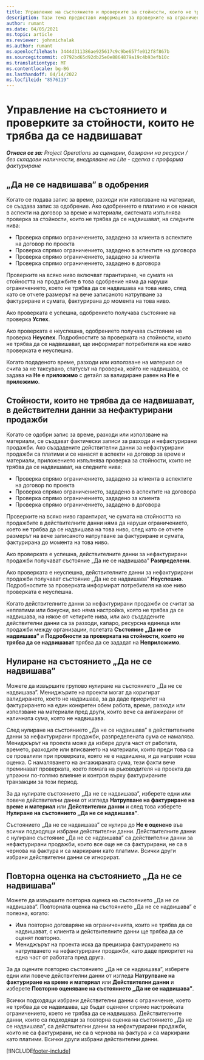 ```yaml
---
title: Управление на състоянието и проверките за стойности, които не трябва да се надвишават
description: Тази тема предоставя информация за проверките на ограниченията, които не трябва да се надвишават, изпълнявани в Project Operations.
author: rumant
ms.date: 04/05/2021
ms.topic: article
ms.reviewer: johnmichalak
ms.author: rumant
ms.openlocfilehash: 3444d311386ae925617c9c9be657fe012f8f867b
ms.sourcegitcommit: c0792bd65d92db25e0e8864879a19c4b93efb10c
ms.translationtype: MT
ms.contentlocale: bg-BG
ms.lasthandoff: 04/14/2022
ms.locfileid: "8576119"
---
```

# <a name="manage-not-to-exceed-status-and-validations"></a>Управление на състоянието и проверките за стойности, които не трябва да се надвишават 

_**Отнася се за:** Project Operations за сценарии, базирани на ресурси / без складови наличности, внедряване на Lite - сделка с проформа фактуриране_

## <a name="not-to-exceed-on-approvals"></a>„Да не се надвишава” в одобрения

Когато се подава запис за време, разходи или използване на материал, се създава запис за одобрение. Ако одобрението е платимо и се нанася в аспекти на договор за време и материали, системата изпълнява проверка за стойности, които не трябва да се надвишават, на следните нива:

  - Проверка спрямо ограничението, зададено за клиента в аспектите на договор по проекта
  - Проверка спрямо ограничението, зададено в аспектите на договора
  - Проверка спрямо ограничението, зададено за клиента
  - Проверка спрямо ограничението, зададено в договора

Проверките на всяко ниво включват гарантиране, че сумата на стойността на продажбите в това одобрение няма да наруши ограничението, което не трябва да се надвишава на това ниво, след като се отчете размерът на вече записаното натрупване за фактуриране и сумата, фактурирана до момента на това ниво.

Ако проверката е успешна, одобрението получава състояние на проверка **Успех**.

Ако проверката е неуспешна, одобрението получава състояние на проверка **Неуспех**. Подробностите за проверката на стойности, които не трябва да се надвишават, ще информират потребителя на кое ниво проверката е неуспешна.

Когато подаденото време, разходи или използване на материал се счита за не таксувано, статусът на проверка, който не надвишава, се задава на **Не е приложимо** с детайл за валидиране равен на **Не е приложимо**.

## <a name="not-to-exceed-on-unbilled-sales-actuals"></a>Стойности, които не трябва да се надвишават, в действителни данни за нефактурирани продажби

Когато се одобри запис за време, разходи или използване на материали, се създават фактически записи за разходи и нефактурирани продажби. Ако създадените действителни данни за нефактурирани продажби са платими и се нанасят в аспекти на договор за време и материали, приложението изпълнява проверка за стойности, които не трябва да се надвишават, на следните нива:

  - Проверка спрямо ограничението, зададено за клиента в аспектите на договор по проекта
  - Проверка спрямо ограничението, зададено в аспектите на договора
  - Проверка спрямо ограничението, зададено за клиента
  - Проверка спрямо ограничението, зададено в договора

Проверките на всяко ниво гарантират, че сумата на стойността на продажбите в действителните данни няма да наруши ограничението, което не трябва да се надвишава на това ниво, след като се отчете размерът на вече записаното натрупване за фактуриране и сумата, фактурирана до момента на това ниво.

Ако проверката е успешна, действителните данни за нефактурирани продажби получават състояние „Да не се надвишава” **Разпределени**.

Ако проверката е неуспешна, действителните данни за нефактурирани продажби получават състояние „Да не се надвишава” **Неуспешно**. Подробностите за проверката информират потребителя на кое ниво проверката е неуспешна.

Когато действителните данни за нефактурирани продажби се считат за неплатими или бонусни, ако няма настройка, която не трябва да се надвишава, на някое от четирите нива, или ако създадените действителни данни са за разходи, капаро, ресурсна единица или продажби между организации, полетата **Състояние „Да не се надвишава”** и **Подробности за проверката на стойности, които не трябва да се надвишават** трябва да се зададат на **Неприложимо**.

## <a name="reset-the-not-to-exceed-status"></a>Нулиране на състоянието „Да не се надвишава”

Можете да извършите групово нулиране на състоянието „Да не се надвишава”. Мениджърите на проекти могат да коригират валидирането, което не надвишава, за да даде приоритет на фактурирането на един конкретен обем работа, време, разходи или използване на материали пред други, които вече са ангажирани от наличната сума, която не надвишава.

След нулиране на състоянието „Да не се надвишава” в действителните данни за нефактурирани продажби, разпределената сума се намалява. Мениджърът на проекта може да избере друга част от работата, времето, разходите или вписването на материали, които преди това са се провалили при проверката, която не е надвишена, и да направи нова оценка. С намаляването на ангажираната сума, тези факти вече преминават проверката, което помага на ръководителя на проекта да упражни по-голямо влияние и контрол върху фактурираните транзакции за този период.

За да нулирате състоянието „Да не се надвишава”, изберете едни или повече действителни данни от изгледа **Натрупване на фактуриране на време и материал** или **Действителни данни** и след това изберете **Нулиране на състоянието „Да не се надвишава”**.

Състоянието „Да не се надвишава” се нулира до **Не е оценено** във всички подходящи избрани действителни данни. Действителните данни с нулирано състояние „Да не се надвишава” са действителни данни за нефактурирани продажби, които все още не са фактурирани, не са в чернова на фактура и са маркирани като платими. Всички други избрани действителни данни се игнорират.

## <a name="reevaluate-not-to-exceed-status"></a>Повторна оценка на състоянието „Да не се надвишава”

Можете да извършите повторна оценка на състоянието „Да не се надвишава”. Повторната оценка на състоянието „Да не се надвишава” е полезна, когато:

  - Има повторно договаряне на ограниченията, които не трябва да се надвишават, с клиента и действителните данни ще трябва да се оценят повторно.
  - Мениджърът на проекта иска да прецизира фактурирането на натрупването на нефактурирани продажби, като даде приоритет на една част от работата пред друга.

За да оцените повторно състоянието „Да не се надвишава”, изберете едни или повече действителни данни от изгледа **Натрупване на фактуриране на време и материал** или **Действителни данни** и изберете **Повторно оценяване на състоянието „Да не се надвишава”**.

Всички подходящи избрани действителни данни с ограничение, което не трябва да се надвишава, ще бъдат оценени спрямо настройката ограничението, което не трябва да се надвишава. Действителните данни, които са подходящи за повторна оценка на състоянието „Да не се надвишава”, са действителни данни за нефактурирани продажби, които не са фактурирани, не са в чернова на фактура и са маркирани като платими. Всички други избрани действителни данни.


[!INCLUDE[footer-include](../../includes/footer-banner.md)]
